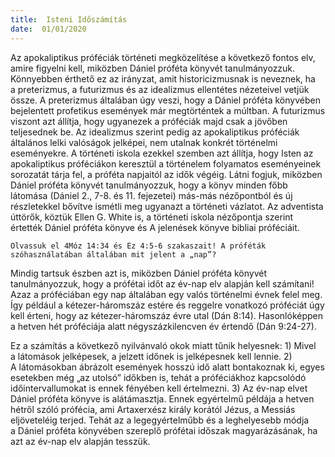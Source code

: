```yaml
---
title:  Isteni Időszámítás
date:  01/01/2020
---
```


Az apokaliptikus próféciák történeti megközelítése a következő fontos elv, amire figyelni kell, miközben Dániel próféta könyvét tanulmányozzuk. Könnyebben érthető ez az irányzat, amit historicizmusnak is neveznek, ha a preterizmus, a futurizmus és az idealizmus ellentétes nézeteivel vetjük össze. A preterizmus általában úgy veszi, hogy a Dániel próféta könyvében bejelentett profetikus események már megtörténtek a múltban. A futurizmus viszont azt állítja, hogy ugyanezek a próféciák majd csak a jövőben teljesednek be. Az idealizmus szerint pedig az apokaliptikus próféciák általános lelki valóságok jelképei, nem utalnak konkrét történelmi eseményekre. A történeti iskola ezekkel szemben azt állítja, hogy Isten az apokaliptikus próféciákon keresztül a történelem folyamatos eseményeinek sorozatát tárja fel, a próféta napjaitól az idők végéig. Látni fogjuk, miközben Dániel próféta könyvét tanulmányozzuk, hogy a könyv minden főbb látomása (Dániel 2., 7-8. és 11. fejezetei) más-más nézőpontból és új részletekkel bővítve ismétli meg ugyanazt a történeti vázlatot. Az adventista úttörők, köztük Ellen G. White is, a történeti iskola nézőpontja szerint értették Dániel próféta könyve és A jelenések könyve bibliai próféciáit.

`Olvassuk el 4Móz 14:34 és Ez 4:5-6 szakaszait! A próféták szóhasználatában általában mit jelent a „nap”?`

Mindig tartsuk észben azt is, miközben Dániel próféta könyvét tanulmányozzuk, hogy a prófétai időt az év-nap elv alapján kell számítani! Azaz a próféciában egy nap általában egy valós történelmi évnek felel meg. Így például a kétezer-háromszáz estére és reggelre vonatkozó próféciát úgy kell érteni, hogy az kétezer-háromszáz évre utal (Dán 8:14). Hasonlóképpen a hetven hét próféciája alatt négyszázkilencven év értendő (Dán 9:24-27).

Ez a számítás a következő nyilvánvaló okok miatt tűnik helyesnek: 1) Mivel a látomások jelképesek, a jelzett időnek is jelképesnek kell lennie. 2) A látomásokban ábrázolt események hosszú idő alatt bontakoznak ki, egyes esetekben még „az utolsó” időkben is, tehát a próféciákhoz kapcsolódó időintervallumokat is ennek fényében kell értelmezni. 3) Az év-nap elvet Dániel próféta könyve is alátámasztja. Ennek egyértelmű példája a hetven hétről szóló prófécia, ami Artaxerxész király korától Jézus, a Messiás eljöveteléig terjed. Tehát az a legegyértelműbb és a leghelyesebb módja a Dániel próféta könyvében szereplő prófétai időszak magyarázásának, ha azt az év-nap elv alapján tesszük.